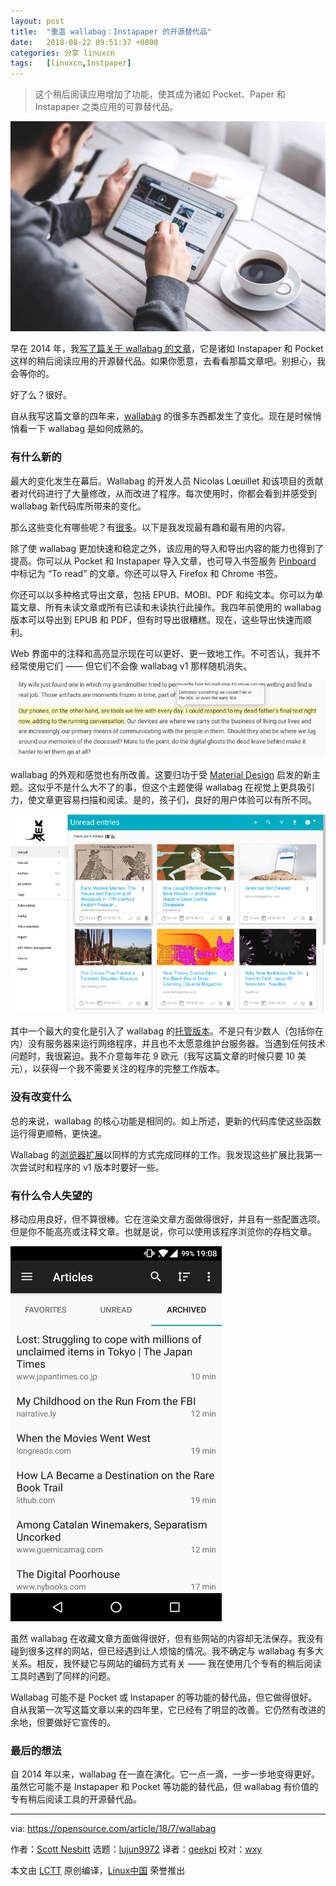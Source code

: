 ```yaml
---
layout: post
title:	"重温 wallabag：Instapaper 的开源替代品"
date:	2018-08-22 09:51:37 +0800 
categories:	分享 linuxcn 
tags:	[linuxcn,Instpaper]
---
```




> 
> 这个稍后阅读应用增加了功能，使其成为诸如 Pocket、Paper 和 Instapaper 之类应用的可靠替代品。
> 
> 
> 


![](/Asserts/Images/album/201808/22/095131dq4w994h4hbszalg.jpg)


早在 2014 年，我[写了篇关于 wallabag 的文章](https://opensource.com/life/14/4/open-source-read-it-later-app-wallabag)，它是诸如 Instapaper 和 Pocket 这样的稍后阅读应用的开源替代品。如果你愿意，去看看那篇文章吧。别担心，我会等你的。


好了么？很好。


自从我写这篇文章的四年来，[wallabag](https://wallabag.org/en) 的很多东西都发生了变化。现在是时候悄悄看一下 wallabag 是如何成熟的。


### 有什么新的


最大的变化发生在幕后。Wallabag 的开发人员 Nicolas Lœuillet 和该项目的贡献者对代码进行了大量修改，从而改进了程序。每次使用时，你都会看到并感受到 wallabag 新代码库所带来的变化。


那么这些变化有哪些呢？有[很多](https://www.wallabag.org/en/news/wallabag-v2)。以下是我发现最有趣和最有用的内容。


除了使 wallabag 更加快速和稳定之外，该应用的导入和导出内容的能力也得到了提高。你可以从 Pocket 和 Instapaper 导入文章，也可导入书签服务 [Pinboard](https://pinboard.in) 中标记为 “To read” 的文章。你还可以导入 Firefox 和 Chrome 书签。


你还可以以多种格式导出文章，包括 EPUB、MOBI、PDF 和纯文本。你可以为单篇文章、所有未读文章或所有已读和未读执行此操作。我四年前使用的 wallabag 版本可以导出到 EPUB 和 PDF，但有时导出很糟糕。现在，这些导出快速而顺利。


Web 界面中的注释和高亮显示现在可以更好、更一致地工作。不可否认，我并不经常使用它们 —— 但它们不会像 wallabag v1 那样随机消失。


![](/Asserts/Images/album/201808/22/095141utl1ra212jifuxyj.png)


wallabag 的外观和感觉也有所改善。这要归功于受 [Material Design](https://en.wikipedia.org/wiki/Material_Design) 启发的新主题。这似乎不是什么大不了的事，但这个主题使得 wallabag 在视觉上更具吸引力，使文章更容易扫描和阅读。是的，孩子们，良好的用户体验可以有所不同。


![](/Asserts/Images/album/201808/22/095142lty0eue63j36sfs0.png)


其中一个最大的变化是引入了 wallabag 的[托管版本](https://www.wallabag.it)。不是只有少数人（包括你在内）没有服务器来运行网络程序，并且也不太愿意维护台服务器。当遇到任何技术问题时，我很窘迫。我不介意每年花 9 欧元（我写这篇文章的时候只要 10 美元），以获得一个我不需要关注的程序的完整工作版本。


### 没有改变什么


总的来说，wallabag 的核心功能是相同的。如上所述，更新的代码库使这些函数运行得更顺畅，更快速。


Wallabag 的[浏览器扩展](https://github.com/wallabag/wallabagger)以同样的方式完成同样的工作。我发现这些扩展比我第一次尝试时和程序的 v1 版本时要好一些。


### 有什么令人失望的


移动应用良好，但不算很棒。它在渲染文章方面做得很好，并且有一些配置选项。但是你不能高亮或注释文章。也就是说，你可以使用该程序浏览你的存档文章。


![](/Asserts/Images/album/201808/22/095143euto88sasj85uy8f.png)


虽然 wallabag 在收藏文章方面做得很好，但有些网站的内容却无法保存。我没有碰到很多这样的网站，但已经遇到让人烦恼的情况。我不确定与 wallabag 有多大关系。相反，我怀疑它与网站的编码方式有关 —— 我在使用几个专有的稍后阅读工具时遇到了同样的问题。


Wallabag 可能不是 Pocket 或 Instapaper 的等功能的替代品，但它做得很好。自从我第一次写这篇文章以来的四年里，它已经有了明显的改善。它仍然有改进的余地，但要做好它宣传的。


### 最后的想法


自 2014 年以来，wallabag 在一直在演化。它一点一滴，一步一步地变得更好。虽然它可能不是 Instapaper 和 Pocket 等功能的替代品，但 wallabag 有价值的专有稍后阅读工具的开源替代品。




---


via: <https://opensource.com/article/18/7/wallabag>


作者：[Scott Nesbitt](https://opensource.com/users/scottnesbitt) 选题：[lujun9972](https://github.com/lujun9972) 译者：[geekpi](https://github.com/geekpi) 校对：[wxy](https://github.com/wxy)


本文由 [LCTT](https://github.com/LCTT/TranslateProject) 原创编译，[Linux中国](https://linux.cn/) 荣誉推出
